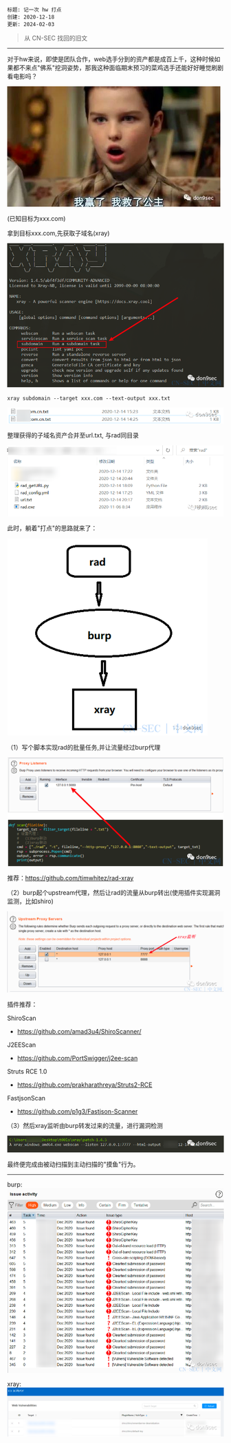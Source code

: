 
```
标题: 记一次 hw 打点
创建: 2020-12-18
更新: 2024-02-03
```

> 从 CN-SEC 找回的旧文

---

对于hw来说，即使是团队合作，web选手分到的资产都是成百上千，这种时候如果都不来点"佛系"挖洞姿势，那我这种面临期末预习的菜鸡选手还能好好睡觉刷剧看电影吗？

![](./img/1706966487791.png)


(已知目标为xxx.com)

拿到目标xxx.com,先获取子域名(xray)

![](./img/1706966505079.png)

```shell
xray subdomain --target xxx.com --text-output xxx.txt
```

![](./img/1706966521974.png)

整理获得的子域名资产合并至url.txt, 与rad同目录

![](./img/1706966544584.png)

此时，躺着"打点"的思路就来了：

![](./img/1706966557073.png)

（1）写个脚本实现rad的批量任务,并让流量经过burp代理

![](./img/1706966570203.png)

推荐：https://github.com/timwhitez/rad-xray

（2）burp起个upstream代理，然后让rad的流量从burp转出(使用插件实现漏洞监测，比如shiro)

![](./img/1706966602047.png)

插件推荐：

ShiroScan
- https://github.com/amad3u4/ShiroScanner/

J2EEScan
- https://github.com/PortSwigger/j2ee-scan

Struts RCE 1.0
- https://github.com/prakharathreya/Struts2-RCE

FastjsonScan
- https://github.com/p1g3/Fastjson-Scanner

（3）然后xray监听由burp转发过来的流量，进行漏洞检测

![](./img/1706966644142.png)

最终便完成由被动扫描到主动扫描的"摸鱼"行为。

---

burp:
![](./img/1706966663474.png)

xray:
![](./img/1706966672196.png)




